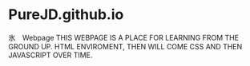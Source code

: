 # PureJD.github.io
氷　Webpage
THIS WEBPAGE IS A PLACE FOR LEARNING FROM THE GROUND UP. HTML ENVIROMENT, THEN WILL COME CSS AND THEN JAVASCRIPT OVER TIME.
